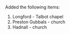 Added the following items:

1. Longford - Talbot chapel
2. Preston Gubbals - church
3. Hadnall - church
